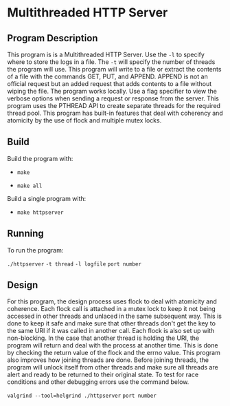 # Multithreaded HTTP Server

## Program Description

This program is is a Multithreaded HTTP Server. Use the `-l` to specify where to store the logs in a file. The `-t` will specify the number of threads the program will use. This program will write to a file or extract the contents of a file with the commands GET, PUT, and APPEND. APPEND is not an official request but an added request that adds contents to a file without wiping the file. The program works locally. Use a flag specifier to view the verbose options when sending a request or response from the server. This program uses the PTHREAD API to create separate threads for the required thread pool. This program has built-in features that deal with coherency and atomicity by the use of flock and multiple mutex locks. 

## Build

Build the program with:

 - `make`

 - `make all`

Build a single program with:

 - `make httpserver` 

## Running

To run the program:

`./httpserver` `-t thread` `-l logfile` `port number` 

## Design

For this program, the design process uses flock to deal with atomicity and coherence. Each flock call is attached in a mutex lock to keep it not being accessed in other threads and unlaced in the same subsequent way. This is done to keep it safe and make sure that other threads don't get the key to the same URI if it was called in another call. Each flock is also set up with non-blocking. In the case that another thread is holding the URI, the program will return and deal with the process at another time. This is done by checking the return value of the flock and the errno value. This program also improves how joining threads are done. Before joining threads, the program will unlock itself from other threads and make sure all threads are alert and ready to be returned to their original state. To test for race conditions and other debugging errors use the command below. 
 
`valgrind --tool=helgrind ./httpserver` `port number`
